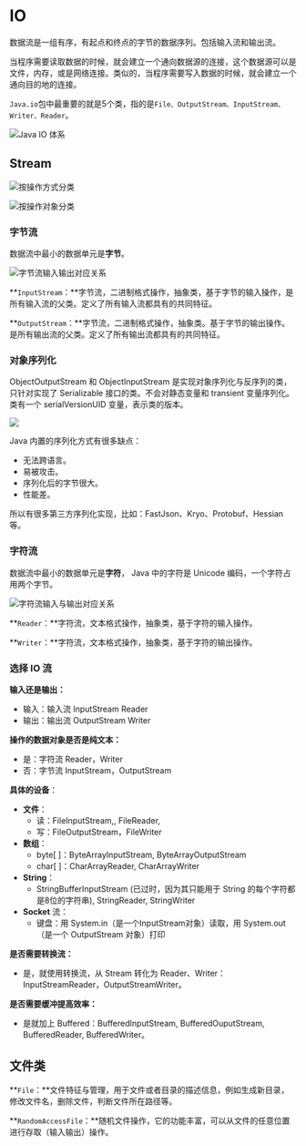 # IO

数据流是一组有序，有起点和终点的字节的数据序列。包括输入流和输出流。

当程序需要读取数据的时候，就会建立一个通向数据源的连接，这个数据源可以是文件，内存，或是网络连接。类似的，当程序需要写入数据的时候，就会建立一个通向目的地的连接。

`Java.io`包中最重要的就是5个类，指的是`File、OutputStream、InputStream、Writer、Reader`。

![Java IO &#x4F53;&#x7CFB;](../../.gitbook/assets/image%20%28160%29.png)

## Stream

![&#x6309;&#x64CD;&#x4F5C;&#x65B9;&#x5F0F;&#x5206;&#x7C7B;](../../.gitbook/assets/image%20%28147%29.png)

![&#x6309;&#x64CD;&#x4F5C;&#x5BF9;&#x8C61;&#x5206;&#x7C7B;](../../.gitbook/assets/image%20%28103%29.png)

### 字节流

数据流中最小的数据单元是**字节**。

![&#x5B57;&#x8282;&#x6D41;&#x8F93;&#x5165;&#x8F93;&#x51FA;&#x5BF9;&#x5E94;&#x5173;&#x7CFB;](../../.gitbook/assets/image%20%28113%29.png)



**`InputStream`：**字节流，二进制格式操作，抽象类，基于字节的输入操作，是所有输入流的父类。定义了所有输入流都具有的共同特征。

**`OutputStream`：**字节流，二进制格式操作，抽象类。基于字节的输出操作。是所有输出流的父类。定义了所有输出流都具有的共同特征。

### 对象序列化

ObjectOutputStream 和 ObjectInputStream 是实现对象序列化与反序列的类，只针对实现了 Serializable 接口的类。不会对静态变量和 transient 变量序列化。类有一个 serialVersionUID 变量，表示类的版本。

![](../../.gitbook/assets/image%20%28101%29.png)

Java 内置的序列化方式有很多缺点：

* 无法跨语言。
* 易被攻击。
* 序列化后的字节很大。
* 性能差。

所以有很多第三方序列化实现，比如：FastJson、Kryo、Protobuf、Hessian 等。

### 字符流

数据流中最小的数据单元是**字符**， Java 中的字符是 Unicode 编码，一个字符占用两个字节。

![&#x5B57;&#x7B26;&#x6D41;&#x8F93;&#x5165;&#x4E0E;&#x8F93;&#x51FA;&#x5BF9;&#x5E94;&#x5173;&#x7CFB;](../../.gitbook/assets/image%20%2827%29.png)

**`Reader`：**字符流，文本格式操作，抽象类，基于字符的输入操作。

**`Writer`：**字符流，文本格式操作，抽象类，基于字符的输出操作。

### 选择 IO 流

**输入还是输出：**

* 输入：输入流 InputStream Reader
* 输出：输出流 OutputStream Writer

**操作的数据对象是否是纯文本：**

* 是：字符流 Reader，Writer
* 否：字节流 InputStream，OutputStream

**具体的设备**：

* **文件**：
  * 读：FileInputStream,, FileReader,
  * 写：FileOutputStream，FileWriter
* **数组**：
  * byte\[ \]：ByteArrayInputStream, ByteArrayOutputStream
  * char\[ \]：CharArrayReader, CharArrayWriter
* **String**：
  * StringBufferInputStream \(已过时，因为其只能用于 String 的每个字符都是8位的字符串\), StringReader, StringWriter
* **Socket** 流：
  * 键盘：用 System.in（是一个InputStream对象）读取，用 System.out（是一个 OutputStream 对象）打印

**是否需要转换流：**

* 是，就使用转换流，从 Stream 转化为 Reader、Writer：InputStreamReader，OutputStreamWriter。

**是否需要缓冲提高效率：**

* 是就加上 Buffered：BufferedInputStream, BufferedOuputStream, BufferedReader, BufferedWriter。

## 文件类

**`File`：**文件特征与管理，用于文件或者目录的描述信息，例如生成新目录，修改文件名，删除文件，判断文件所在路径等。

**`RandomAccessFile`：**随机文件操作，它的功能丰富，可以从文件的任意位置进行存取（输入输出）操作。

